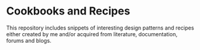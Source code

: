 # Cookbooks and Recipes

This repository includes snippets of interesting design patterns and recipes either created by me and/or acquired from literature, documentation, forums and blogs.

